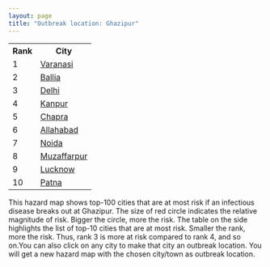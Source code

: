 ```yaml
---
layout: page
title: "Outbreak location: Ghazipur"
---
```

<div class="flex-container">
<div class="flex-item-left" id="mapid">
<script src="https://buda-magenta.github.io/hazard_map/load_map.js"></script>

<script>
var marker_outbreak = L.marker([25.603508, 83.507454],{"autoPan": true}).addTo(map); marker_outbreak.bindTooltip("Ghazipur").openTooltip();

var circle_1 = L.circle([25.335649, 83.007629], {"pane": "markerPane", "color": "red", "fill": true, "fillOpacity": 0.2, "fillRule": "evenodd", "lineCap": "round", "lineJoin": "round", "opacity": 1.0, "radius": 55117, "stroke": true, "weight": 3}).addTo(map);
circle_1.bindTooltip("Varanasi<br>rank: 1<br>hazard index: 0.055118")
circle_1.bindPopup('<a href="https://buda-magenta.github.io/hazard_map/Varanasi">Varanasi</a>')

var circle_2 = L.circle([25.877933, 84.119959], {"pane": "markerPane", "color": "red", "fill": true, "fillOpacity": 0.2, "fillRule": "evenodd", "lineCap": "round", "lineJoin": "round", "opacity": 1.0, "radius": 49680, "stroke": true, "weight": 3}).addTo(map);
circle_2.bindTooltip("Ballia<br>rank: 2<br>hazard index: 0.049681")
circle_2.bindPopup('<a href="https://buda-magenta.github.io/hazard_map/Ballia">Ballia</a>')

var circle_3 = L.circle([28.651718, 77.221939], {"pane": "markerPane", "color": "red", "fill": true, "fillOpacity": 0.2, "fillRule": "evenodd", "lineCap": "round", "lineJoin": "round", "opacity": 1.0, "radius": 48725, "stroke": true, "weight": 3}).addTo(map);
circle_3.bindTooltip("Delhi<br>rank: 3<br>hazard index: 0.048726")
circle_3.bindPopup('<a href="https://buda-magenta.github.io/hazard_map/Delhi">Delhi</a>')

var circle_4 = L.circle([26.460914, 80.321759], {"pane": "markerPane", "color": "red", "fill": true, "fillOpacity": 0.2, "fillRule": "evenodd", "lineCap": "round", "lineJoin": "round", "opacity": 1.0, "radius": 35784, "stroke": true, "weight": 3}).addTo(map);
circle_4.bindTooltip("Kanpur<br>rank: 4<br>hazard index: 0.035784")
circle_4.bindPopup('<a href="https://buda-magenta.github.io/hazard_map/Kanpur">Kanpur</a>')

var circle_5 = L.circle([25.773344, 84.784977], {"pane": "markerPane", "color": "red", "fill": true, "fillOpacity": 0.2, "fillRule": "evenodd", "lineCap": "round", "lineJoin": "round", "opacity": 1.0, "radius": 26716, "stroke": true, "weight": 3}).addTo(map);
circle_5.bindTooltip("Chapra<br>rank: 5<br>hazard index: 0.026717")
circle_5.bindPopup('<a href="https://buda-magenta.github.io/hazard_map/Chapra">Chapra</a>')

var circle_6 = L.circle([25.438130, 81.833800], {"pane": "markerPane", "color": "red", "fill": true, "fillOpacity": 0.2, "fillRule": "evenodd", "lineCap": "round", "lineJoin": "round", "opacity": 1.0, "radius": 20610, "stroke": true, "weight": 3}).addTo(map);
circle_6.bindTooltip("Allahabad<br>rank: 6<br>hazard index: 0.020610")
circle_6.bindPopup('<a href="https://buda-magenta.github.io/hazard_map/Allahabad">Allahabad</a>')

var circle_7 = L.circle([28.570784, 77.327107], {"pane": "markerPane", "color": "red", "fill": true, "fillOpacity": 0.2, "fillRule": "evenodd", "lineCap": "round", "lineJoin": "round", "opacity": 1.0, "radius": 20529, "stroke": true, "weight": 3}).addTo(map);
circle_7.bindTooltip("Noida<br>rank: 7<br>hazard index: 0.020530")
circle_7.bindPopup('<a href="https://buda-magenta.github.io/hazard_map/Noida">Noida</a>')

var circle_8 = L.circle([26.148658, 85.340013], {"pane": "markerPane", "color": "red", "fill": true, "fillOpacity": 0.2, "fillRule": "evenodd", "lineCap": "round", "lineJoin": "round", "opacity": 1.0, "radius": 11640, "stroke": true, "weight": 3}).addTo(map);
circle_8.bindTooltip("Muzaffarpur<br>rank: 8<br>hazard index: 0.011640")
circle_8.bindPopup('<a href="https://buda-magenta.github.io/hazard_map/Muzaffarpur">Muzaffarpur</a>')

var circle_9 = L.circle([26.838100, 80.934600], {"pane": "markerPane", "color": "red", "fill": true, "fillOpacity": 0.2, "fillRule": "evenodd", "lineCap": "round", "lineJoin": "round", "opacity": 1.0, "radius": 11311, "stroke": true, "weight": 3}).addTo(map);
circle_9.bindTooltip("Lucknow<br>rank: 9<br>hazard index: 0.011311")
circle_9.bindPopup('<a href="https://buda-magenta.github.io/hazard_map/Lucknow">Lucknow</a>')

var circle_10 = L.circle([25.609324, 85.123525], {"pane": "markerPane", "color": "red", "fill": true, "fillOpacity": 0.2, "fillRule": "evenodd", "lineCap": "round", "lineJoin": "round", "opacity": 1.0, "radius": 10517, "stroke": true, "weight": 3}).addTo(map);
circle_10.bindTooltip("Patna<br>rank: 10<br>hazard index: 0.010517")
circle_10.bindPopup('<a href="https://buda-magenta.github.io/hazard_map/Patna">Patna</a>')

var circle_11 = L.circle([19.075990, 72.877393], {"pane": "markerPane", "color": "red", "fill": true, "fillOpacity": 0.2, "fillRule": "evenodd", "lineCap": "round", "lineJoin": "round", "opacity": 1.0, "radius": 6697, "stroke": true, "weight": 3}).addTo(map);
circle_11.bindTooltip("Mumbai<br>rank: 11<br>hazard index: 0.006697")
circle_11.bindPopup('<a href="https://buda-magenta.github.io/hazard_map/Mumbai">Mumbai</a>')

var circle_12 = L.circle([25.795593, 82.488341], {"pane": "markerPane", "color": "red", "fill": true, "fillOpacity": 0.2, "fillRule": "evenodd", "lineCap": "round", "lineJoin": "round", "opacity": 1.0, "radius": 6499, "stroke": true, "weight": 3}).addTo(map);
circle_12.bindTooltip("Jaunpur<br>rank: 12<br>hazard index: 0.006500")
circle_12.bindPopup('<a href="https://buda-magenta.github.io/hazard_map/Jaunpur">Jaunpur</a>')

var circle_13 = L.circle([22.541418, 88.357691], {"pane": "markerPane", "color": "red", "fill": true, "fillOpacity": 0.2, "fillRule": "evenodd", "lineCap": "round", "lineJoin": "round", "opacity": 1.0, "radius": 6402, "stroke": true, "weight": 3}).addTo(map);
circle_13.bindTooltip("Kolkata<br>rank: 13<br>hazard index: 0.006403")
circle_13.bindPopup('<a href="https://buda-magenta.github.io/hazard_map/Kolkata">Kolkata</a>')

var circle_14 = L.circle([25.720581, 85.255560], {"pane": "markerPane", "color": "red", "fill": true, "fillOpacity": 0.2, "fillRule": "evenodd", "lineCap": "round", "lineJoin": "round", "opacity": 1.0, "radius": 4944, "stroke": true, "weight": 3}).addTo(map);
circle_14.bindTooltip("Hajipur<br>rank: 14<br>hazard index: 0.004945")
circle_14.bindPopup('<a href="https://buda-magenta.github.io/hazard_map/Hajipur">Hajipur</a>')

var circle_15 = L.circle([26.671329, 83.364583], {"pane": "markerPane", "color": "red", "fill": true, "fillOpacity": 0.2, "fillRule": "evenodd", "lineCap": "round", "lineJoin": "round", "opacity": 1.0, "radius": 3583, "stroke": true, "weight": 3}).addTo(map);
circle_15.bindTooltip("Gorakhpur<br>rank: 15<br>hazard index: 0.003584")
circle_15.bindPopup('<a href="https://buda-magenta.github.io/hazard_map/Gorakhpur">Gorakhpur</a>')

var circle_16 = L.circle([25.954628, 83.647350], {"pane": "markerPane", "color": "red", "fill": true, "fillOpacity": 0.2, "fillRule": "evenodd", "lineCap": "round", "lineJoin": "round", "opacity": 1.0, "radius": 3543, "stroke": true, "weight": 3}).addTo(map);
circle_16.bindTooltip("Maunath Bhanjan<br>rank: 16<br>hazard index: 0.003544")
circle_16.bindPopup('<a href="https://buda-magenta.github.io/hazard_map/Maunath_Bhanjan">Maunath Bhanjan</a>')

var circle_17 = L.circle([28.863842, 78.805778], {"pane": "markerPane", "color": "red", "fill": true, "fillOpacity": 0.2, "fillRule": "evenodd", "lineCap": "round", "lineJoin": "round", "opacity": 1.0, "radius": 3327, "stroke": true, "weight": 3}).addTo(map);
circle_17.bindTooltip("Moradabad<br>rank: 17<br>hazard index: 0.003327")
circle_17.bindPopup('<a href="https://buda-magenta.github.io/hazard_map/Moradabad">Moradabad</a>')

var circle_18 = L.circle([26.083143, 86.032571], {"pane": "markerPane", "color": "red", "fill": true, "fillOpacity": 0.2, "fillRule": "evenodd", "lineCap": "round", "lineJoin": "round", "opacity": 1.0, "radius": 3263, "stroke": true, "weight": 3}).addTo(map);
circle_18.bindTooltip("Darbhanga<br>rank: 18<br>hazard index: 0.003263")
circle_18.bindPopup('<a href="https://buda-magenta.github.io/hazard_map/Darbhanga">Darbhanga</a>')

var circle_19 = L.circle([24.796436, 85.007956], {"pane": "markerPane", "color": "red", "fill": true, "fillOpacity": 0.2, "fillRule": "evenodd", "lineCap": "round", "lineJoin": "round", "opacity": 1.0, "radius": 2715, "stroke": true, "weight": 3}).addTo(map);
circle_19.bindTooltip("Gaya<br>rank: 19<br>hazard index: 0.002716")
circle_19.bindPopup('<a href="https://buda-magenta.github.io/hazard_map/Gaya">Gaya</a>')

var circle_20 = L.circle([28.457876, 79.405571], {"pane": "markerPane", "color": "red", "fill": true, "fillOpacity": 0.2, "fillRule": "evenodd", "lineCap": "round", "lineJoin": "round", "opacity": 1.0, "radius": 2547, "stroke": true, "weight": 3}).addTo(map);
circle_20.bindTooltip("Bareilly<br>rank: 20<br>hazard index: 0.002548")
circle_20.bindPopup('<a href="https://buda-magenta.github.io/hazard_map/Bareilly">Bareilly</a>')

var circle_21 = L.circle([21.170200, 72.831100], {"pane": "markerPane", "color": "red", "fill": true, "fillOpacity": 0.2, "fillRule": "evenodd", "lineCap": "round", "lineJoin": "round", "opacity": 1.0, "radius": 2334, "stroke": true, "weight": 3}).addTo(map);
circle_21.bindTooltip("Surat<br>rank: 21<br>hazard index: 0.002335")
circle_21.bindPopup('<a href="https://buda-magenta.github.io/hazard_map/Surat">Surat</a>')

var circle_22 = L.circle([25.531031, 78.652689], {"pane": "markerPane", "color": "red", "fill": true, "fillOpacity": 0.2, "fillRule": "evenodd", "lineCap": "round", "lineJoin": "round", "opacity": 1.0, "radius": 1818, "stroke": true, "weight": 3}).addTo(map);
circle_22.bindTooltip("Jhansi<br>rank: 22<br>hazard index: 0.001818")
circle_22.bindPopup('<a href="https://buda-magenta.github.io/hazard_map/Jhansi">Jhansi</a>')

var circle_23 = L.circle([26.055318, 82.993139], {"pane": "markerPane", "color": "red", "fill": true, "fillOpacity": 0.2, "fillRule": "evenodd", "lineCap": "round", "lineJoin": "round", "opacity": 1.0, "radius": 1658, "stroke": true, "weight": 3}).addTo(map);
circle_23.bindTooltip("Nizamabad<br>rank: 23<br>hazard index: 0.001658")
circle_23.bindPopup('<a href="https://buda-magenta.github.io/hazard_map/Nizamabad">Nizamabad</a>')

var circle_24 = L.circle([25.286698, 87.132254], {"pane": "markerPane", "color": "red", "fill": true, "fillOpacity": 0.2, "fillRule": "evenodd", "lineCap": "round", "lineJoin": "round", "opacity": 1.0, "radius": 1593, "stroke": true, "weight": 3}).addTo(map);
circle_24.bindTooltip("Bhagalpur<br>rank: 24<br>hazard index: 0.001593")
circle_24.bindPopup('<a href="https://buda-magenta.github.io/hazard_map/Bhagalpur">Bhagalpur</a>')

var circle_25 = L.circle([30.909016, 75.851601], {"pane": "markerPane", "color": "red", "fill": true, "fillOpacity": 0.2, "fillRule": "evenodd", "lineCap": "round", "lineJoin": "round", "opacity": 1.0, "radius": 1453, "stroke": true, "weight": 3}).addTo(map);
circle_25.bindTooltip("Ludhiana<br>rank: 25<br>hazard index: 0.001454")
circle_25.bindPopup('<a href="https://buda-magenta.github.io/hazard_map/Ludhiana">Ludhiana</a>')

var circle_26 = L.circle([25.623457, 84.596839], {"pane": "markerPane", "color": "red", "fill": true, "fillOpacity": 0.2, "fillRule": "evenodd", "lineCap": "round", "lineJoin": "round", "opacity": 1.0, "radius": 1394, "stroke": true, "weight": 3}).addTo(map);
circle_26.bindTooltip("Arrah<br>rank: 26<br>hazard index: 0.001394")
circle_26.bindPopup('<a href="https://buda-magenta.github.io/hazard_map/Arrah">Arrah</a>')

var circle_27 = L.circle([26.131004, 84.391257], {"pane": "markerPane", "color": "red", "fill": true, "fillOpacity": 0.2, "fillRule": "evenodd", "lineCap": "round", "lineJoin": "round", "opacity": 1.0, "radius": 1334, "stroke": true, "weight": 3}).addTo(map);
circle_27.bindTooltip("Siwan<br>rank: 27<br>hazard index: 0.001334")
circle_27.bindPopup('<a href="https://buda-magenta.github.io/hazard_map/Siwan">Siwan</a>')

var circle_28 = L.circle([24.935635, 82.647701], {"pane": "markerPane", "color": "red", "fill": true, "fillOpacity": 0.2, "fillRule": "evenodd", "lineCap": "round", "lineJoin": "round", "opacity": 1.0, "radius": 1288, "stroke": true, "weight": 3}).addTo(map);
circle_28.bindTooltip("Mirzapur<br>rank: 28<br>hazard index: 0.001289")
circle_28.bindPopup('<a href="https://buda-magenta.github.io/hazard_map/Mirzapur">Mirzapur</a>')

var circle_29 = L.circle([25.280733, 83.125128], {"pane": "markerPane", "color": "red", "fill": true, "fillOpacity": 0.2, "fillRule": "evenodd", "lineCap": "round", "lineJoin": "round", "opacity": 1.0, "radius": 1253, "stroke": true, "weight": 3}).addTo(map);
circle_29.bindTooltip("Mughal Sarai<br>rank: 29<br>hazard index: 0.001253")
circle_29.bindPopup('<a href="https://buda-magenta.github.io/hazard_map/Mughal_Sarai">Mughal Sarai</a>')

var circle_30 = L.circle([26.022697, 83.028873], {"pane": "markerPane", "color": "red", "fill": true, "fillOpacity": 0.2, "fillRule": "evenodd", "lineCap": "round", "lineJoin": "round", "opacity": 1.0, "radius": 1182, "stroke": true, "weight": 3}).addTo(map);
circle_30.bindTooltip("Azamgarh<br>rank: 30<br>hazard index: 0.001182")
circle_30.bindPopup('<a href="https://buda-magenta.github.io/hazard_map/Azamgarh">Azamgarh</a>')

var circle_31 = L.circle([24.197443, 82.666145], {"pane": "markerPane", "color": "red", "fill": true, "fillOpacity": 0.2, "fillRule": "evenodd", "lineCap": "round", "lineJoin": "round", "opacity": 1.0, "radius": 1176, "stroke": true, "weight": 3}).addTo(map);
circle_31.bindTooltip("Singrauli<br>rank: 31<br>hazard index: 0.001176")
circle_31.bindPopup('<a href="https://buda-magenta.github.io/hazard_map/Singrauli">Singrauli</a>')

var circle_32 = L.circle([26.269721, 82.994425], {"pane": "markerPane", "color": "red", "fill": true, "fillOpacity": 0.2, "fillRule": "evenodd", "lineCap": "round", "lineJoin": "round", "opacity": 1.0, "radius": 1131, "stroke": true, "weight": 3}).addTo(map);
circle_32.bindTooltip("Burhanpur<br>rank: 32<br>hazard index: 0.001132")
circle_32.bindPopup('<a href="https://buda-magenta.github.io/hazard_map/Burhanpur">Burhanpur</a>')

var circle_33 = L.circle([26.669512, 84.957411], {"pane": "markerPane", "color": "red", "fill": true, "fillOpacity": 0.2, "fillRule": "evenodd", "lineCap": "round", "lineJoin": "round", "opacity": 1.0, "radius": 1064, "stroke": true, "weight": 3}).addTo(map);
circle_33.bindTooltip("Motihari<br>rank: 33<br>hazard index: 0.001064")
circle_33.bindPopup('<a href="https://buda-magenta.github.io/hazard_map/Motihari">Motihari</a>')

var circle_34 = L.circle([25.264902, 82.985787], {"pane": "markerPane", "color": "red", "fill": true, "fillOpacity": 0.2, "fillRule": "evenodd", "lineCap": "round", "lineJoin": "round", "opacity": 1.0, "radius": 1005, "stroke": true, "weight": 3}).addTo(map);
circle_34.bindTooltip("Morvi<br>rank: 34<br>hazard index: 0.001005")
circle_34.bindPopup('<a href="https://buda-magenta.github.io/hazard_map/Morvi">Morvi</a>')

var circle_35 = L.circle([25.623400, 85.041700], {"pane": "markerPane", "color": "red", "fill": true, "fillOpacity": 0.2, "fillRule": "evenodd", "lineCap": "round", "lineJoin": "round", "opacity": 1.0, "radius": 973, "stroke": true, "weight": 3}).addTo(map);
circle_35.bindTooltip("Dinapur Nizamat<br>rank: 35<br>hazard index: 0.000973")
circle_35.bindPopup('<a href="https://buda-magenta.github.io/hazard_map/Dinapur_Nizamat">Dinapur Nizamat</a>')

var circle_36 = L.circle([26.638076, 82.059024], {"pane": "markerPane", "color": "red", "fill": true, "fillOpacity": 0.2, "fillRule": "evenodd", "lineCap": "round", "lineJoin": "round", "opacity": 1.0, "radius": 943, "stroke": true, "weight": 3}).addTo(map);
circle_36.bindTooltip("Faizabad<br>rank: 36<br>hazard index: 0.000944")
circle_36.bindPopup('<a href="https://buda-magenta.github.io/hazard_map/Faizabad">Faizabad</a>')

var circle_37 = L.circle([25.895924, 82.437716], {"pane": "markerPane", "color": "red", "fill": true, "fillOpacity": 0.2, "fillRule": "evenodd", "lineCap": "round", "lineJoin": "round", "opacity": 1.0, "radius": 937, "stroke": true, "weight": 3}).addTo(map);
circle_37.bindTooltip("Badlapur<br>rank: 37<br>hazard index: 0.000937")
circle_37.bindPopup('<a href="https://buda-magenta.github.io/hazard_map/Badlapur">Badlapur</a>')

var circle_38 = L.circle([25.572433, 83.609605], {"pane": "markerPane", "color": "red", "fill": true, "fillOpacity": 0.2, "fillRule": "evenodd", "lineCap": "round", "lineJoin": "round", "opacity": 1.0, "radius": 903, "stroke": true, "weight": 3}).addTo(map);
circle_38.bindTooltip("Medinipur<br>rank: 38<br>hazard index: 0.000903")
circle_38.bindPopup('<a href="https://buda-magenta.github.io/hazard_map/Medinipur">Medinipur</a>')

var circle_39 = L.circle([26.242511, 82.296169], {"pane": "markerPane", "color": "red", "fill": true, "fillOpacity": 0.2, "fillRule": "evenodd", "lineCap": "round", "lineJoin": "round", "opacity": 1.0, "radius": 866, "stroke": true, "weight": 3}).addTo(map);
circle_39.bindTooltip("Sultanpur<br>rank: 39<br>hazard index: 0.000866")
circle_39.bindPopup('<a href="https://buda-magenta.github.io/hazard_map/Sultanpur">Sultanpur</a>')

var circle_40 = L.circle([22.297314, 73.194257], {"pane": "markerPane", "color": "red", "fill": true, "fillOpacity": 0.2, "fillRule": "evenodd", "lineCap": "round", "lineJoin": "round", "opacity": 1.0, "radius": 856, "stroke": true, "weight": 3}).addTo(map);
circle_40.bindTooltip("Vadodara<br>rank: 40<br>hazard index: 0.000856")
circle_40.bindPopup('<a href="https://buda-magenta.github.io/hazard_map/Vadodara">Vadodara</a>')

var circle_41 = L.circle([23.535048, 87.338043], {"pane": "markerPane", "color": "red", "fill": true, "fillOpacity": 0.2, "fillRule": "evenodd", "lineCap": "round", "lineJoin": "round", "opacity": 1.0, "radius": 809, "stroke": true, "weight": 3}).addTo(map);
circle_41.bindTooltip("Durgapur<br>rank: 41<br>hazard index: 0.000809")
circle_41.bindPopup('<a href="https://buda-magenta.github.io/hazard_map/Durgapur">Durgapur</a>')

var circle_42 = L.circle([23.687130, 86.974659], {"pane": "markerPane", "color": "red", "fill": true, "fillOpacity": 0.2, "fillRule": "evenodd", "lineCap": "round", "lineJoin": "round", "opacity": 1.0, "radius": 805, "stroke": true, "weight": 3}).addTo(map);
circle_42.bindTooltip("Asansol<br>rank: 42<br>hazard index: 0.000806")
circle_42.bindPopup('<a href="https://buda-magenta.github.io/hazard_map/Asansol">Asansol</a>')

var circle_43 = L.circle([27.175255, 78.009816], {"pane": "markerPane", "color": "red", "fill": true, "fillOpacity": 0.2, "fillRule": "evenodd", "lineCap": "round", "lineJoin": "round", "opacity": 1.0, "radius": 804, "stroke": true, "weight": 3}).addTo(map);
circle_43.bindTooltip("Agra<br>rank: 43<br>hazard index: 0.000805")
circle_43.bindPopup('<a href="https://buda-magenta.github.io/hazard_map/Agra">Agra</a>')

var circle_44 = L.circle([24.900100, 84.018211], {"pane": "markerPane", "color": "red", "fill": true, "fillOpacity": 0.2, "fillRule": "evenodd", "lineCap": "round", "lineJoin": "round", "opacity": 1.0, "radius": 787, "stroke": true, "weight": 3}).addTo(map);
circle_44.bindTooltip("Sasaram<br>rank: 44<br>hazard index: 0.000787")
circle_44.bindPopup('<a href="https://buda-magenta.github.io/hazard_map/Sasaram">Sasaram</a>')

var circle_45 = L.circle([31.292011, 75.568058], {"pane": "markerPane", "color": "red", "fill": true, "fillOpacity": 0.2, "fillRule": "evenodd", "lineCap": "round", "lineJoin": "round", "opacity": 1.0, "radius": 776, "stroke": true, "weight": 3}).addTo(map);
circle_45.bindTooltip("Jalandhar<br>rank: 45<br>hazard index: 0.000777")
circle_45.bindPopup('<a href="https://buda-magenta.github.io/hazard_map/Jalandhar">Jalandhar</a>')

var circle_46 = L.circle([25.152471, 85.006878], {"pane": "markerPane", "color": "red", "fill": true, "fillOpacity": 0.2, "fillRule": "evenodd", "lineCap": "round", "lineJoin": "round", "opacity": 1.0, "radius": 770, "stroke": true, "weight": 3}).addTo(map);
circle_46.bindTooltip("Jehanabad<br>rank: 46<br>hazard index: 0.000770")
circle_46.bindPopup('<a href="https://buda-magenta.github.io/hazard_map/Jehanabad">Jehanabad</a>')

var circle_47 = L.circle([28.753900, 77.399900], {"pane": "markerPane", "color": "red", "fill": true, "fillOpacity": 0.2, "fillRule": "evenodd", "lineCap": "round", "lineJoin": "round", "opacity": 1.0, "radius": 759, "stroke": true, "weight": 3}).addTo(map);
circle_47.bindTooltip("Khora<br>rank: 47<br>hazard index: 0.000760")
circle_47.bindPopup('<a href="https://buda-magenta.github.io/hazard_map/Khora">Khora</a>')

var circle_48 = L.circle([27.437194, 79.489129], {"pane": "markerPane", "color": "red", "fill": true, "fillOpacity": 0.2, "fillRule": "evenodd", "lineCap": "round", "lineJoin": "round", "opacity": 1.0, "radius": 740, "stroke": true, "weight": 3}).addTo(map);
circle_48.bindTooltip("Farrukhabad<br>rank: 48<br>hazard index: 0.000740")
circle_48.bindPopup('<a href="https://buda-magenta.github.io/hazard_map/Farrukhabad">Farrukhabad</a>')

var circle_49 = L.circle([26.791073, 84.560107], {"pane": "markerPane", "color": "red", "fill": true, "fillOpacity": 0.2, "fillRule": "evenodd", "lineCap": "round", "lineJoin": "round", "opacity": 1.0, "radius": 709, "stroke": true, "weight": 3}).addTo(map);
circle_49.bindTooltip("Bettiah<br>rank: 49<br>hazard index: 0.000710")
circle_49.bindPopup('<a href="https://buda-magenta.github.io/hazard_map/Bettiah">Bettiah</a>')

var circle_50 = L.circle([26.423847, 83.762732], {"pane": "markerPane", "color": "red", "fill": true, "fillOpacity": 0.2, "fillRule": "evenodd", "lineCap": "round", "lineJoin": "round", "opacity": 1.0, "radius": 691, "stroke": true, "weight": 3}).addTo(map);
circle_50.bindTooltip("Deoria<br>rank: 50<br>hazard index: 0.000692")
circle_50.bindPopup('<a href="https://buda-magenta.github.io/hazard_map/Deoria">Deoria</a>')

var circle_51 = L.circle([28.428262, 77.002700], {"pane": "markerPane", "color": "red", "fill": true, "fillOpacity": 0.2, "fillRule": "evenodd", "lineCap": "round", "lineJoin": "round", "opacity": 1.0, "radius": 688, "stroke": true, "weight": 3}).addTo(map);
circle_51.bindTooltip("Gurgaon<br>rank: 51<br>hazard index: 0.000689")
circle_51.bindPopup('<a href="https://buda-magenta.github.io/hazard_map/Gurgaon">Gurgaon</a>')

var circle_52 = L.circle([29.988077, 77.508130], {"pane": "markerPane", "color": "red", "fill": true, "fillOpacity": 0.2, "fillRule": "evenodd", "lineCap": "round", "lineJoin": "round", "opacity": 1.0, "radius": 655, "stroke": true, "weight": 3}).addTo(map);
circle_52.bindTooltip("Saharanpur<br>rank: 52<br>hazard index: 0.000655")
circle_52.bindPopup('<a href="https://buda-magenta.github.io/hazard_map/Saharanpur">Saharanpur</a>')

var circle_53 = L.circle([28.402979, 77.310384], {"pane": "markerPane", "color": "red", "fill": true, "fillOpacity": 0.2, "fillRule": "evenodd", "lineCap": "round", "lineJoin": "round", "opacity": 1.0, "radius": 632, "stroke": true, "weight": 3}).addTo(map);
circle_53.bindTooltip("Faridabad<br>rank: 53<br>hazard index: 0.000632")
circle_53.bindPopup('<a href="https://buda-magenta.github.io/hazard_map/Faridabad">Faridabad</a>')

var circle_54 = L.circle([25.562071, 84.015672], {"pane": "markerPane", "color": "red", "fill": true, "fillOpacity": 0.2, "fillRule": "evenodd", "lineCap": "round", "lineJoin": "round", "opacity": 1.0, "radius": 626, "stroke": true, "weight": 3}).addTo(map);
circle_54.bindTooltip("Buxar<br>rank: 54<br>hazard index: 0.000627")
circle_54.bindPopup('<a href="https://buda-magenta.github.io/hazard_map/Buxar">Buxar</a>')

var circle_55 = L.circle([26.724789, 82.793269], {"pane": "markerPane", "color": "red", "fill": true, "fillOpacity": 0.2, "fillRule": "evenodd", "lineCap": "round", "lineJoin": "round", "opacity": 1.0, "radius": 612, "stroke": true, "weight": 3}).addTo(map);
circle_55.bindTooltip("Basti<br>rank: 55<br>hazard index: 0.000612")
circle_55.bindPopup('<a href="https://buda-magenta.github.io/hazard_map/Basti">Basti</a>')

var circle_56 = L.circle([27.059011, 84.206464], {"pane": "markerPane", "color": "red", "fill": true, "fillOpacity": 0.2, "fillRule": "evenodd", "lineCap": "round", "lineJoin": "round", "opacity": 1.0, "radius": 603, "stroke": true, "weight": 3}).addTo(map);
circle_56.bindTooltip("Bagaha<br>rank: 56<br>hazard index: 0.000604")
circle_56.bindPopup('<a href="https://buda-magenta.github.io/hazard_map/Bagaha">Bagaha</a>')

var circle_57 = L.circle([23.795281, 86.430964], {"pane": "markerPane", "color": "red", "fill": true, "fillOpacity": 0.2, "fillRule": "evenodd", "lineCap": "round", "lineJoin": "round", "opacity": 1.0, "radius": 602, "stroke": true, "weight": 3}).addTo(map);
circle_57.bindTooltip("Dhanbad<br>rank: 57<br>hazard index: 0.000603")
circle_57.bindPopup('<a href="https://buda-magenta.github.io/hazard_map/Dhanbad">Dhanbad</a>')

var circle_58 = L.circle([25.196826, 76.000893], {"pane": "markerPane", "color": "red", "fill": true, "fillOpacity": 0.2, "fillRule": "evenodd", "lineCap": "round", "lineJoin": "round", "opacity": 1.0, "radius": 511, "stroke": true, "weight": 3}).addTo(map);
circle_58.bindTooltip("Kota<br>rank: 58<br>hazard index: 0.000512")
circle_58.bindPopup('<a href="https://buda-magenta.github.io/hazard_map/Kota">Kota</a>')

var circle_59 = L.circle([28.901090, 76.580193], {"pane": "markerPane", "color": "red", "fill": true, "fillOpacity": 0.2, "fillRule": "evenodd", "lineCap": "round", "lineJoin": "round", "opacity": 1.0, "radius": 501, "stroke": true, "weight": 3}).addTo(map);
circle_59.bindTooltip("Rohtak<br>rank: 59<br>hazard index: 0.000501")
circle_59.bindPopup('<a href="https://buda-magenta.github.io/hazard_map/Rohtak">Rohtak</a>')

var circle_60 = L.circle([21.237947, 81.633683], {"pane": "markerPane", "color": "red", "fill": true, "fillOpacity": 0.2, "fillRule": "evenodd", "lineCap": "round", "lineJoin": "round", "opacity": 1.0, "radius": 457, "stroke": true, "weight": 3}).addTo(map);
circle_60.bindTooltip("Raipur<br>rank: 60<br>hazard index: 0.000458")
circle_60.bindPopup('<a href="https://buda-magenta.github.io/hazard_map/Raipur">Raipur</a>')

var circle_61 = L.circle([32.718561, 74.858092], {"pane": "markerPane", "color": "red", "fill": true, "fillOpacity": 0.2, "fillRule": "evenodd", "lineCap": "round", "lineJoin": "round", "opacity": 1.0, "radius": 447, "stroke": true, "weight": 3}).addTo(map);
circle_61.bindTooltip("Jammu<br>rank: 61<br>hazard index: 0.000448")
circle_61.bindPopup('<a href="https://buda-magenta.github.io/hazard_map/Jammu">Jammu</a>')

var circle_62 = L.circle([12.979120, 77.591300], {"pane": "markerPane", "color": "red", "fill": true, "fillOpacity": 0.2, "fillRule": "evenodd", "lineCap": "round", "lineJoin": "round", "opacity": 1.0, "radius": 440, "stroke": true, "weight": 3}).addTo(map);
circle_62.bindTooltip("Bangalore<br>rank: 62<br>hazard index: 0.000440")
circle_62.bindPopup('<a href="https://buda-magenta.github.io/hazard_map/Bangalore">Bangalore</a>')

var circle_63 = L.circle([29.000653, 77.768229], {"pane": "markerPane", "color": "red", "fill": true, "fillOpacity": 0.2, "fillRule": "evenodd", "lineCap": "round", "lineJoin": "round", "opacity": 1.0, "radius": 424, "stroke": true, "weight": 3}).addTo(map);
circle_63.bindTooltip("Meerut<br>rank: 63<br>hazard index: 0.000424")
circle_63.bindPopup('<a href="https://buda-magenta.github.io/hazard_map/Meerut">Meerut</a>')

var circle_64 = L.circle([26.575504, 80.613762], {"pane": "markerPane", "color": "red", "fill": true, "fillOpacity": 0.2, "fillRule": "evenodd", "lineCap": "round", "lineJoin": "round", "opacity": 1.0, "radius": 414, "stroke": true, "weight": 3}).addTo(map);
circle_64.bindTooltip("Unnao<br>rank: 64<br>hazard index: 0.000415")
circle_64.bindPopup('<a href="https://buda-magenta.github.io/hazard_map/Unnao">Unnao</a>')

var circle_65 = L.circle([19.194329, 72.970178], {"pane": "markerPane", "color": "red", "fill": true, "fillOpacity": 0.2, "fillRule": "evenodd", "lineCap": "round", "lineJoin": "round", "opacity": 1.0, "radius": 374, "stroke": true, "weight": 3}).addTo(map);
circle_65.bindTooltip("Thane<br>rank: 65<br>hazard index: 0.000375")
circle_65.bindPopup('<a href="https://buda-magenta.github.io/hazard_map/Thane">Thane</a>')

var circle_66 = L.circle([23.021624, 72.579707], {"pane": "markerPane", "color": "red", "fill": true, "fillOpacity": 0.2, "fillRule": "evenodd", "lineCap": "round", "lineJoin": "round", "opacity": 1.0, "radius": 316, "stroke": true, "weight": 3}).addTo(map);
circle_66.bindTooltip("Ahmedabad<br>rank: 66<br>hazard index: 0.000316")
circle_66.bindPopup('<a href="https://buda-magenta.github.io/hazard_map/Ahmedabad">Ahmedabad</a>')

var circle_67 = L.circle([26.250000, 81.250000], {"pane": "markerPane", "color": "red", "fill": true, "fillOpacity": 0.2, "fillRule": "evenodd", "lineCap": "round", "lineJoin": "round", "opacity": 1.0, "radius": 315, "stroke": true, "weight": 3}).addTo(map);
circle_67.bindTooltip("Rae Bareli<br>rank: 67<br>hazard index: 0.000316")
circle_67.bindPopup('<a href="https://buda-magenta.github.io/hazard_map/Rae_Bareli">Rae Bareli</a>')

var circle_68 = L.circle([17.388786, 78.461065], {"pane": "markerPane", "color": "red", "fill": true, "fillOpacity": 0.2, "fillRule": "evenodd", "lineCap": "round", "lineJoin": "round", "opacity": 1.0, "radius": 308, "stroke": true, "weight": 3}).addTo(map);
circle_68.bindTooltip("Hyderabad<br>rank: 68<br>hazard index: 0.000308")
circle_68.bindPopup('<a href="https://buda-magenta.github.io/hazard_map/Hyderabad">Hyderabad</a>')

var circle_69 = L.circle([26.915458, 75.818982], {"pane": "markerPane", "color": "red", "fill": true, "fillOpacity": 0.2, "fillRule": "evenodd", "lineCap": "round", "lineJoin": "round", "opacity": 1.0, "radius": 299, "stroke": true, "weight": 3}).addTo(map);
circle_69.bindTooltip("Jaipur<br>rank: 69<br>hazard index: 0.000299")
circle_69.bindPopup('<a href="https://buda-magenta.github.io/hazard_map/Jaipur">Jaipur</a>')

var circle_70 = L.circle([27.876990, 78.137290], {"pane": "markerPane", "color": "red", "fill": true, "fillOpacity": 0.2, "fillRule": "evenodd", "lineCap": "round", "lineJoin": "round", "opacity": 1.0, "radius": 282, "stroke": true, "weight": 3}).addTo(map);
circle_70.bindTooltip("Aligarh<br>rank: 70<br>hazard index: 0.000282")
circle_70.bindPopup('<a href="https://buda-magenta.github.io/hazard_map/Aligarh">Aligarh</a>')

var circle_71 = L.circle([25.476300, 80.339500], {"pane": "markerPane", "color": "red", "fill": true, "fillOpacity": 0.2, "fillRule": "evenodd", "lineCap": "round", "lineJoin": "round", "opacity": 1.0, "radius": 281, "stroke": true, "weight": 3}).addTo(map);
circle_71.bindTooltip("Banda<br>rank: 71<br>hazard index: 0.000281")
circle_71.bindPopup('<a href="https://buda-magenta.github.io/hazard_map/Banda">Banda</a>')

var circle_72 = L.circle([29.003314, 77.016732], {"pane": "markerPane", "color": "red", "fill": true, "fillOpacity": 0.2, "fillRule": "evenodd", "lineCap": "round", "lineJoin": "round", "opacity": 1.0, "radius": 279, "stroke": true, "weight": 3}).addTo(map);
circle_72.bindTooltip("Sonipat<br>rank: 72<br>hazard index: 0.000280")
circle_72.bindPopup('<a href="https://buda-magenta.github.io/hazard_map/Sonipat">Sonipat</a>')

var circle_73 = L.circle([18.521428, 73.854454], {"pane": "markerPane", "color": "red", "fill": true, "fillOpacity": 0.2, "fillRule": "evenodd", "lineCap": "round", "lineJoin": "round", "opacity": 1.0, "radius": 279, "stroke": true, "weight": 3}).addTo(map);
circle_73.bindTooltip("Pune<br>rank: 73<br>hazard index: 0.000279")
circle_73.bindPopup('<a href="https://buda-magenta.github.io/hazard_map/Pune">Pune</a>')

var circle_74 = L.circle([28.733400, 77.298600], {"pane": "markerPane", "color": "red", "fill": true, "fillOpacity": 0.2, "fillRule": "evenodd", "lineCap": "round", "lineJoin": "round", "opacity": 1.0, "radius": 278, "stroke": true, "weight": 3}).addTo(map);
circle_74.bindTooltip("Loni<br>rank: 74<br>hazard index: 0.000278")
circle_74.bindPopup('<a href="https://buda-magenta.github.io/hazard_map/Loni">Loni</a>')

var circle_75 = L.circle([13.083694, 80.270186], {"pane": "markerPane", "color": "red", "fill": true, "fillOpacity": 0.2, "fillRule": "evenodd", "lineCap": "round", "lineJoin": "round", "opacity": 1.0, "radius": 268, "stroke": true, "weight": 3}).addTo(map);
circle_75.bindTooltip("Chennai<br>rank: 75<br>hazard index: 0.000268")
circle_75.bindPopup('<a href="https://buda-magenta.github.io/hazard_map/Chennai">Chennai</a>')

var circle_76 = L.circle([26.716413, 88.430992], {"pane": "markerPane", "color": "red", "fill": true, "fillOpacity": 0.2, "fillRule": "evenodd", "lineCap": "round", "lineJoin": "round", "opacity": 1.0, "radius": 267, "stroke": true, "weight": 3}).addTo(map);
circle_76.bindTooltip("Siliguri<br>rank: 76<br>hazard index: 0.000267")
circle_76.bindPopup('<a href="https://buda-magenta.github.io/hazard_map/Siliguri">Siliguri</a>')

var circle_77 = L.circle([30.733442, 76.779714], {"pane": "markerPane", "color": "red", "fill": true, "fillOpacity": 0.2, "fillRule": "evenodd", "lineCap": "round", "lineJoin": "round", "opacity": 1.0, "radius": 259, "stroke": true, "weight": 3}).addTo(map);
circle_77.bindTooltip("Chandigarh<br>rank: 77<br>hazard index: 0.000260")
circle_77.bindPopup('<a href="https://buda-magenta.github.io/hazard_map/Chandigarh">Chandigarh</a>')

var circle_78 = L.circle([27.633333, 77.583333], {"pane": "markerPane", "color": "red", "fill": true, "fillOpacity": 0.2, "fillRule": "evenodd", "lineCap": "round", "lineJoin": "round", "opacity": 1.0, "radius": 232, "stroke": true, "weight": 3}).addTo(map);
circle_78.bindTooltip("Mathura<br>rank: 78<br>hazard index: 0.000232")
circle_78.bindPopup('<a href="https://buda-magenta.github.io/hazard_map/Mathura">Mathura</a>')

var circle_79 = L.circle([31.634308, 74.873679], {"pane": "markerPane", "color": "red", "fill": true, "fillOpacity": 0.2, "fillRule": "evenodd", "lineCap": "round", "lineJoin": "round", "opacity": 1.0, "radius": 222, "stroke": true, "weight": 3}).addTo(map);
circle_79.bindTooltip("Amritsar<br>rank: 79<br>hazard index: 0.000222")
circle_79.bindPopup('<a href="https://buda-magenta.github.io/hazard_map/Amritsar">Amritsar</a>')

var circle_80 = L.circle([28.660965, 76.834676], {"pane": "markerPane", "color": "red", "fill": true, "fillOpacity": 0.2, "fillRule": "evenodd", "lineCap": "round", "lineJoin": "round", "opacity": 1.0, "radius": 220, "stroke": true, "weight": 3}).addTo(map);
circle_80.bindTooltip("Bahadurgarh<br>rank: 80<br>hazard index: 0.000221")
circle_80.bindPopup('<a href="https://buda-magenta.github.io/hazard_map/Bahadurgarh">Bahadurgarh</a>')

var circle_81 = L.circle([29.211757, 78.961731], {"pane": "markerPane", "color": "red", "fill": true, "fillOpacity": 0.2, "fillRule": "evenodd", "lineCap": "round", "lineJoin": "round", "opacity": 1.0, "radius": 220, "stroke": true, "weight": 3}).addTo(map);
circle_81.bindTooltip("Kashipur<br>rank: 81<br>hazard index: 0.000220")
circle_81.bindPopup('<a href="https://buda-magenta.github.io/hazard_map/Kashipur">Kashipur</a>')

var circle_82 = L.circle([26.180598, 91.753943], {"pane": "markerPane", "color": "red", "fill": true, "fillOpacity": 0.2, "fillRule": "evenodd", "lineCap": "round", "lineJoin": "round", "opacity": 1.0, "radius": 217, "stroke": true, "weight": 3}).addTo(map);
circle_82.bindTooltip("Guwahati<br>rank: 82<br>hazard index: 0.000217")
circle_82.bindPopup('<a href="https://buda-magenta.github.io/hazard_map/Guwahati">Guwahati</a>')

var circle_83 = L.circle([29.391275, 76.977167], {"pane": "markerPane", "color": "red", "fill": true, "fillOpacity": 0.2, "fillRule": "evenodd", "lineCap": "round", "lineJoin": "round", "opacity": 1.0, "radius": 204, "stroke": true, "weight": 3}).addTo(map);
circle_83.bindTooltip("Panipat<br>rank: 83<br>hazard index: 0.000205")
circle_83.bindPopup('<a href="https://buda-magenta.github.io/hazard_map/Panipat">Panipat</a>')

var circle_84 = L.circle([24.700385, 78.518668], {"pane": "markerPane", "color": "red", "fill": true, "fillOpacity": 0.2, "fillRule": "evenodd", "lineCap": "round", "lineJoin": "round", "opacity": 1.0, "radius": 192, "stroke": true, "weight": 3}).addTo(map);
circle_84.bindTooltip("Lalitpur<br>rank: 84<br>hazard index: 0.000193")
circle_84.bindPopup('<a href="https://buda-magenta.github.io/hazard_map/Lalitpur">Lalitpur</a>')

var circle_85 = L.circle([22.591260, 88.390964], {"pane": "markerPane", "color": "red", "fill": true, "fillOpacity": 0.2, "fillRule": "evenodd", "lineCap": "round", "lineJoin": "round", "opacity": 1.0, "radius": 187, "stroke": true, "weight": 3}).addTo(map);
circle_85.bindTooltip("Bidhan Nagar<br>rank: 85<br>hazard index: 0.000187")
circle_85.bindPopup('<a href="https://buda-magenta.github.io/hazard_map/Bidhan_Nagar">Bidhan Nagar</a>')

var circle_86 = L.circle([19.169335, 77.311013], {"pane": "markerPane", "color": "red", "fill": true, "fillOpacity": 0.2, "fillRule": "evenodd", "lineCap": "round", "lineJoin": "round", "opacity": 1.0, "radius": 174, "stroke": true, "weight": 3}).addTo(map);
circle_86.bindTooltip("Nanded Waghala<br>rank: 86<br>hazard index: 0.000175")
circle_86.bindPopup('<a href="https://buda-magenta.github.io/hazard_map/Nanded_Waghala">Nanded Waghala</a>')

var circle_87 = L.circle([24.500000, 81.000000], {"pane": "markerPane", "color": "red", "fill": true, "fillOpacity": 0.2, "fillRule": "evenodd", "lineCap": "round", "lineJoin": "round", "opacity": 1.0, "radius": 174, "stroke": true, "weight": 3}).addTo(map);
circle_87.bindTooltip("Satna<br>rank: 87<br>hazard index: 0.000174")
circle_87.bindPopup('<a href="https://buda-magenta.github.io/hazard_map/Satna">Satna</a>')

var circle_88 = L.circle([23.250000, 87.750000], {"pane": "markerPane", "color": "red", "fill": true, "fillOpacity": 0.2, "fillRule": "evenodd", "lineCap": "round", "lineJoin": "round", "opacity": 1.0, "radius": 163, "stroke": true, "weight": 3}).addTo(map);
circle_88.bindTooltip("Barddhaman<br>rank: 88<br>hazard index: 0.000163")
circle_88.bindPopup('<a href="https://buda-magenta.github.io/hazard_map/Barddhaman">Barddhaman</a>')

var circle_89 = L.circle([24.759267, 81.655000], {"pane": "markerPane", "color": "red", "fill": true, "fillOpacity": 0.2, "fillRule": "evenodd", "lineCap": "round", "lineJoin": "round", "opacity": 1.0, "radius": 161, "stroke": true, "weight": 3}).addTo(map);
circle_89.bindTooltip("Rewa<br>rank: 89<br>hazard index: 0.000162")
circle_89.bindPopup('<a href="https://buda-magenta.github.io/hazard_map/Rewa">Rewa</a>')

var circle_90 = L.circle([29.301826, 76.338471], {"pane": "markerPane", "color": "red", "fill": true, "fillOpacity": 0.2, "fillRule": "evenodd", "lineCap": "round", "lineJoin": "round", "opacity": 1.0, "radius": 158, "stroke": true, "weight": 3}).addTo(map);
circle_90.bindTooltip("Jind<br>rank: 90<br>hazard index: 0.000159")
circle_90.bindPopup('<a href="https://buda-magenta.github.io/hazard_map/Jind">Jind</a>')

var circle_91 = L.circle([25.512719, 86.090571], {"pane": "markerPane", "color": "red", "fill": true, "fillOpacity": 0.2, "fillRule": "evenodd", "lineCap": "round", "lineJoin": "round", "opacity": 1.0, "radius": 157, "stroke": true, "weight": 3}).addTo(map);
circle_91.bindTooltip("Begusarai<br>rank: 91<br>hazard index: 0.000158")
circle_91.bindPopup('<a href="https://buda-magenta.github.io/hazard_map/Begusarai">Begusarai</a>')

var circle_92 = L.circle([23.370035, 85.325013], {"pane": "markerPane", "color": "red", "fill": true, "fillOpacity": 0.2, "fillRule": "evenodd", "lineCap": "round", "lineJoin": "round", "opacity": 1.0, "radius": 156, "stroke": true, "weight": 3}).addTo(map);
circle_92.bindTooltip("Ranchi<br>rank: 92<br>hazard index: 0.000157")
circle_92.bindPopup('<a href="https://buda-magenta.github.io/hazard_map/Ranchi">Ranchi</a>')

var circle_93 = L.circle([15.398403, 73.812918], {"pane": "markerPane", "color": "red", "fill": true, "fillOpacity": 0.2, "fillRule": "evenodd", "lineCap": "round", "lineJoin": "round", "opacity": 1.0, "radius": 156, "stroke": true, "weight": 3}).addTo(map);
circle_93.bindTooltip("Vasco Da Gama<br>rank: 93<br>hazard index: 0.000156")
circle_93.bindPopup('<a href="https://buda-magenta.github.io/hazard_map/Vasco_Da_Gama">Vasco Da Gama</a>')

var circle_94 = L.circle([29.448006, 77.740685], {"pane": "markerPane", "color": "red", "fill": true, "fillOpacity": 0.2, "fillRule": "evenodd", "lineCap": "round", "lineJoin": "round", "opacity": 1.0, "radius": 151, "stroke": true, "weight": 3}).addTo(map);
circle_94.bindTooltip("Muzaffarnagar<br>rank: 94<br>hazard index: 0.000152")
circle_94.bindPopup('<a href="https://buda-magenta.github.io/hazard_map/Muzaffarnagar">Muzaffarnagar</a>')

var circle_95 = L.circle([28.651718, 77.221939], {"pane": "markerPane", "color": "red", "fill": true, "fillOpacity": 0.2, "fillRule": "evenodd", "lineCap": "round", "lineJoin": "round", "opacity": 1.0, "radius": 149, "stroke": true, "weight": 3}).addTo(map);
circle_95.bindTooltip("Dehri<br>rank: 95<br>hazard index: 0.000150")
circle_95.bindPopup('<a href="https://buda-magenta.github.io/hazard_map/Dehri">Dehri</a>')

var circle_96 = L.circle([22.383333, 82.133333], {"pane": "markerPane", "color": "red", "fill": true, "fillOpacity": 0.2, "fillRule": "evenodd", "lineCap": "round", "lineJoin": "round", "opacity": 1.0, "radius": 149, "stroke": true, "weight": 3}).addTo(map);
circle_96.bindTooltip("Bilaspur<br>rank: 96<br>hazard index: 0.000150")
circle_96.bindPopup('<a href="https://buda-magenta.github.io/hazard_map/Bilaspur">Bilaspur</a>')

var circle_97 = L.circle([25.843539, 80.918004], {"pane": "markerPane", "color": "red", "fill": true, "fillOpacity": 0.2, "fillRule": "evenodd", "lineCap": "round", "lineJoin": "round", "opacity": 1.0, "radius": 149, "stroke": true, "weight": 3}).addTo(map);
circle_97.bindTooltip("Fatehpur<br>rank: 97<br>hazard index: 0.000149")
circle_97.bindPopup('<a href="https://buda-magenta.github.io/hazard_map/Fatehpur">Fatehpur</a>')

var circle_98 = L.circle([22.305199, 70.802834], {"pane": "markerPane", "color": "red", "fill": true, "fillOpacity": 0.2, "fillRule": "evenodd", "lineCap": "round", "lineJoin": "round", "opacity": 1.0, "radius": 148, "stroke": true, "weight": 3}).addTo(map);
circle_98.bindTooltip("Rajkot<br>rank: 98<br>hazard index: 0.000149")
circle_98.bindPopup('<a href="https://buda-magenta.github.io/hazard_map/Rajkot">Rajkot</a>')

var circle_99 = L.circle([27.109667, 81.918329], {"pane": "markerPane", "color": "red", "fill": true, "fillOpacity": 0.2, "fillRule": "evenodd", "lineCap": "round", "lineJoin": "round", "opacity": 1.0, "radius": 145, "stroke": true, "weight": 3}).addTo(map);
circle_99.bindTooltip("Gonda<br>rank: 99<br>hazard index: 0.000145")
circle_99.bindPopup('<a href="https://buda-magenta.github.io/hazard_map/Gonda">Gonda</a>')

var circle_100 = L.circle([28.740613, 77.835426], {"pane": "markerPane", "color": "red", "fill": true, "fillOpacity": 0.2, "fillRule": "evenodd", "lineCap": "round", "lineJoin": "round", "opacity": 1.0, "radius": 143, "stroke": true, "weight": 3}).addTo(map);
circle_100.bindTooltip("Hapur<br>rank: 100<br>hazard index: 0.000143")
circle_100.bindPopup('<a href="https://buda-magenta.github.io/hazard_map/Hapur">Hapur</a>')
</script>
</div>


<div class="flex-item-right">
<table>
<tr>
<th>Rank</th>
<th>City</th>
</tr>

<tr>
<td>1</td>
<td><a href="https://buda-magenta.github.io/hazard_map/Varanasi">Varanasi</a></td>
</tr>

<tr>
<td>2</td>
<td><a href="https://buda-magenta.github.io/hazard_map/Ballia">Ballia</a></td>
</tr>

<tr>
<td>3</td>
<td><a href="https://buda-magenta.github.io/hazard_map/Delhi">Delhi</a></td>
</tr>

<tr>
<td>4</td>
<td><a href="https://buda-magenta.github.io/hazard_map/Kanpur">Kanpur</a></td>
</tr>

<tr>
<td>5</td>
<td><a href="https://buda-magenta.github.io/hazard_map/Chapra">Chapra</a></td>
</tr>

<tr>
<td>6</td>
<td><a href="https://buda-magenta.github.io/hazard_map/Allahabad">Allahabad</a></td>
</tr>

<tr>
<td>7</td>
<td><a href="https://buda-magenta.github.io/hazard_map/Noida">Noida</a></td>
</tr>

<tr>
<td>8</td>
<td><a href="https://buda-magenta.github.io/hazard_map/Muzaffarpur">Muzaffarpur</a></td>
</tr>

<tr>
<td>9</td>
<td><a href="https://buda-magenta.github.io/hazard_map/Lucknow">Lucknow</a></td>
</tr>

<tr>
<td>10</td>
<td><a href="https://buda-magenta.github.io/hazard_map/Patna">Patna</a></td>
</tr>

</table>
</div>
</div>


<p align="left">This hazard map shows top-100 cities that are at most risk if an infectious disease breaks out at Ghazipur. The size of red circle indicates the relative magnitude of risk. Bigger the circle, more the risk. The table on the side highlights the list of top-10 cities that are at most risk. Smaller the rank, more the risk. Thus, rank 3 is more at risk compared to rank 4, and so on.You can also click on any city to make that city an outbreak location. You will get a new hazard map with the chosen city/town as outbreak location.
</p>